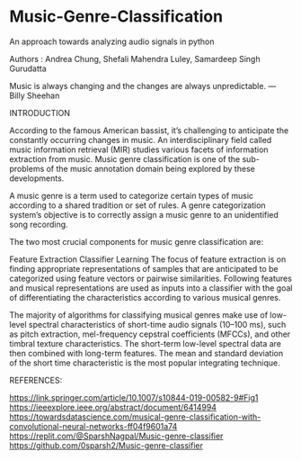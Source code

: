 # Music-Genre-Classification

An approach towards analyzing audio signals in python

Authors : Andrea Chung, Shefali Mahendra Luley, Samardeep Singh Gurudatta

Music is always changing and the changes are always unpredictable. — Billy Sheehan

INTRODUCTION

According to the famous American bassist, it’s challenging to anticipate the constantly occurring changes in music. An interdisciplinary field called music information retrieval (MIR) studies various facets of information extraction from music. Music genre classification is one of the sub-problems of the music annotation domain being explored by these developments.

A music genre is a term used to categorize certain types of music according to a shared tradition or set of rules. A genre categorization system’s objective is to correctly assign a music genre to an unidentified song recording.

The two most crucial components for music genre classification are:

Feature Extraction
Classifier Learning
The focus of feature extraction is on finding appropriate representations of samples that are anticipated to be categorized using feature vectors or pairwise similarities. Following features and musical representations are used as inputs into a classifier with the goal of differentiating the characteristics according to various musical genres.

The majority of algorithms for classifying musical genres make use of low-level spectral characteristics of short-time audio signals (10–100 ms), such as pitch extraction, mel-frequency cepstral coefficients (MFCCs), and other timbral texture characteristics. The short-term low-level spectral data are then combined with long-term features. The mean and standard deviation of the short time characteristic is the most popular integrating technique.

REFERENCES:

https://link.springer.com/article/10.1007/s10844-019-00582-9#Fig1
https://ieeexplore.ieee.org/abstract/document/6414994
https://towardsdatascience.com/musical-genre-classification-with-convolutional-neural-networks-ff04f9601a74
https://replit.com/@SparshNagpal/Music-genre-classifier
https://github.com/0sparsh2/Music-genre-classifier
